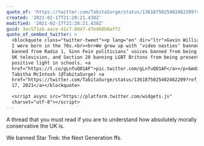 ```yaml
---
quote_of: 'https://twitter.com/TabitaSurge/status/1361875025402462209?s=09'
created: '2021-02-17T21:28:21.438Z'
modified: '2021-02-17T21:28:21.438Z'
guid: 3ec571a5-aace-41c7-8047-47e468b8aff2
quote_of_oembed_twitter: >
  <blockquote class="twitter-tweet"><p lang="en" dir="ltr">Gavin Williamson and
  I were born in the 70s.<br><br>We grew up with ‘video nasties’ banned, ‘Relax’
  banned from Radio 1, Sinn Fein politicians’ voices banned from being aired on
  UK television, and Section 28 banning LGBT Britons from being presented in a
  positive light in schools. <a
  href="https://t.co/gLnfuQ01AF">pic.twitter.com/gLnfuQ01AF</a></p>&mdash;
  Tabitha McIntosh (@TabitaSurge) <a
  href="https://twitter.com/TabitaSurge/status/1361875025402462209?ref_src=twsrc%5Etfw">February
  17, 2021</a></blockquote>

  <script async src="https://platform.twitter.com/widgets.js"
  charset="utf-8"></script>
---
```

A thread that you must read if you are to understand how absolutely morally conservative the UK is. 

We banned Star Trek: the Next Generation ffs.

